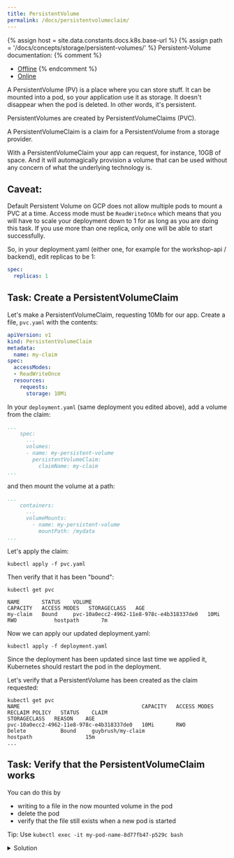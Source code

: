 ```yaml
---
title: PersistentVolume
permalink: /docs/persistentvolumeclaim/
---
```

{% assign host = site.data.constants.docs.k8s.base-url %}
{% assign path = '/docs/concepts/storage/persistent-volumes/' %}
Persistent-Volume documentation:
{% comment %}
* [Offline]({{host.offline}}{{path}})
{% endcomment %}
* [Online]({{host.online}}{{path}})


A PersistentVolume (PV) is a place where you can store stuff. It can be mounted into a pod, so your
application use it as storage. It doesn't disappear when the pod is deleted. In other words, it's persistent.

PersistentVolumes are created by PersistentVolumeClaims (PVC).

A PersistentVolumeClaim is a claim for a PersistentVolume from a storage provider.

With a PersistentVolumeClaim your app can request, for instance, 10GB of space. And it will automagically provision a volume that can be used without any concern of what the underlying technology is.

## Caveat: 
Default Persistent Volume on GCP does not allow multiple pods to mount a PVC at a time. Access mode must be `ReadWriteOnce` which means that you will have to scale your deployment down to 1 for as long as you are doing this task. 
If you use more than one replica, only one will be able to start successfully.

So, in your deployment.yaml (either one, for example for the workshop-api / backend), edit replicas to be 1:

```yaml
spec:
  replicas: 1
```

## Task: Create a PersistentVolumeClaim

Let's make a PersistentVolumeClaim, requesting 10Mb for our app. Create a file, `pvc.yaml` with the contents:

```yaml
apiVersion: v1
kind: PersistentVolumeClaim
metadata:
  name: my-claim
spec:
  accessModes:
  - ReadWriteOnce
  resources:
    requests:
      storage: 10Mi
```

In your `deployment.yaml` (same deployment you edited above), add a volume from the claim:

```yaml
...
    spec:
      ...
      volumes:
      - name: my-persistent-volume
        persistentVolumeClaim:
          claimName: my-claim
...
```

and then mount the volume at a path:



```yaml
...
    containers:
      ...
      volumeMounts:
        - name: my-persistent-volume
          mountPath: /mydata
...
```

Let's apply the claim:

`kubectl apply -f pvc.yaml`

Then verify that it has been "bound":

```
kubectl get pvc

NAME       STATUS    VOLUME                                     CAPACITY   ACCESS MODES   STORAGECLASS   AGE
my-claim   Bound     pvc-10a0ecc2-4962-11e8-978c-e4b318337de0   10Mi       RWO            hostpath       7m
```

Now we can apply our updated deployment.yaml:

`kubectl apply -f deployment.yaml`

Since the deployment has been updated since last time we applied it, Kubernetes should restart the pod in the
deployment.

Let's verify that a PersistentVolume has been created as the claim requested:

```
kubectl get pvc
NAME                                       CAPACITY   ACCESS MODES   RECLAIM POLICY   STATUS    CLAIM                               STORAGECLASS   REASON    AGE
pvc-10a0ecc2-4962-11e8-978c-e4b318337de0   10Mi       RWO            Delete           Bound     guybrush/my-claim                   hostpath                 15m
...
```

## Task: Verify that the PersistentVolumeClaim works

You can do this by
* writing to a file in the now mounted volume in the pod
* delete the pod
* verify that the file still exists when a new pod is started

Tip: Use `kubectl exec -it my-pod-name-8d77fb47-p529c bash` 

<details>
  <summary>Solution</summary>
  <div markdown="1">

Write to a file in the peristed volume:

```
kubectl get po
kubectl exec -it sample-app-deployment-7756ccb788-vflmz sh
/ # cd mydata
/mydata # ls
/mydata # echo hello there > hello
/mydata # exit
```

Delete the pod:

```
kubectl delete pod sample-app-deployment-7756ccb788-vflmz
```

Wait for the new pod to start (check with `kubectl get po`), then:

```
kubectl exec -it sample-app-deployment-a9w84f98n-fsdfm sh
/ # cd mydata
/mydata # ls
hello
/mydata # cat hello
hello there
/mydata # exit
```

Success! The file survived even though the pod was deleted. This is how our apps get persistence.

</div>
</details>
